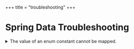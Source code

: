 +++
title = "troubleshooting"
+++

# Spring Data Troubleshooting

<details>
<summary> 
The value of an enum constant cannot be mapped.
</summary>

```
org.springframework.dao.InvalidDataAccessApiUsageException: No enum constant X
java.lang.IllegalArgumentException: No enum constant X
```

### Problem

In this case, I used the `@DiscriminatorColumn` and `@DiscriminatorValue` annotations to represent
the discriminator fields. I also used a read-only column definition to map the discriminator value
to a field. The problem was, when I set the field value of the entity (`entity.setType(type)`),
the value that was saved wasn't the parameter I passed into but instead it was the lowercase version
of that field. When I fetched the entity from the database, since it doesn't map to any enum fields
the illegal argument exception was thrown.

### Solution

The value that I want to save as the enum value needs to be passed directly to the discriminator value
annotation.

```java
@Entity
@DiscriminatorValue(value = "X")
public class Entity extends BaseEntity {}
```

</details>
